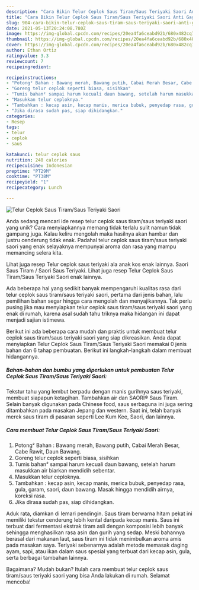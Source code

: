 ```yaml
---
description: "Cara Bikin Telur Ceplok Saus Tiram/Saus Teriyaki Saori Anti Gagal"
title: "Cara Bikin Telur Ceplok Saus Tiram/Saus Teriyaki Saori Anti Gagal"
slug: 904-cara-bikin-telur-ceplok-saus-tiram-saus-teriyaki-saori-anti-gagal
date: 2021-05-13T20:24:08.780Z
image: https://img-global.cpcdn.com/recipes/20ea4fa6ceabd92b/680x482cq70/telur-ceplok-saus-tiramsaus-teriyaki-saori-foto-resep-utama.jpg
thumbnail: https://img-global.cpcdn.com/recipes/20ea4fa6ceabd92b/680x482cq70/telur-ceplok-saus-tiramsaus-teriyaki-saori-foto-resep-utama.jpg
cover: https://img-global.cpcdn.com/recipes/20ea4fa6ceabd92b/680x482cq70/telur-ceplok-saus-tiramsaus-teriyaki-saori-foto-resep-utama.jpg
author: Ethan Ortiz
ratingvalue: 3.3
reviewcount: 7
recipeingredient:

recipeinstructions:
- "Potong² Bahan : Bawang merah, Bawang putih, Cabai Merah Besar, Cabe Rawit, Daun Bawang."
- "Goreng telur ceplok seperti biasa, sisihkan"
- "Tumis bahan² sampai harum kecuali daun bawang, setelah harum masukkan air biarkan mendidih sebentar."
- "Masukkan telur ceploknya."
- "Tambahkan : kecap asin, kecap manis, merica bubuk, penyedap rasa, gula, garam, saori, daun bawang. Masak hingga mendidih airnya, koreksi rasa."
- "Jika dirasa sudah pas, siap dihidangkan."
categories:
- Resep
tags:
- telur
- ceplok
- saus

katakunci: telur ceplok saus 
nutrition: 240 calories
recipecuisine: Indonesian
preptime: "PT29M"
cooktime: "PT38M"
recipeyield: "1"
recipecategory: Lunch

---
```



![Telur Ceplok Saus Tiram/Saus Teriyaki Saori](https://img-global.cpcdn.com/recipes/20ea4fa6ceabd92b/680x482cq70/telur-ceplok-saus-tiramsaus-teriyaki-saori-foto-resep-utama.jpg)

Anda sedang mencari ide resep telur ceplok saus tiram/saus teriyaki saori yang unik? Cara menyiapkannya memang tidak terlalu sulit namun tidak gampang juga. Kalau keliru mengolah maka hasilnya akan hambar dan justru cenderung tidak enak. Padahal telur ceplok saus tiram/saus teriyaki saori yang enak selayaknya mempunyai aroma dan rasa yang mampu memancing selera kita.

Lihat juga resep Telur ceplok saus teriyaki ala anak kos enak lainnya. Saori Saus Tiram / Saori Saus Teriyaki. Lihat juga resep Telur Ceplok Saus Tiram/Saus Teriyaki Saori enak lainnya.

Ada beberapa hal yang sedikit banyak mempengaruhi kualitas rasa dari telur ceplok saus tiram/saus teriyaki saori, pertama dari jenis bahan, lalu pemilihan bahan segar hingga cara mengolah dan menyajikannya. Tak perlu pusing jika mau menyiapkan telur ceplok saus tiram/saus teriyaki saori yang enak di rumah, karena asal sudah tahu triknya maka hidangan ini dapat menjadi sajian istimewa.


Berikut ini ada beberapa cara mudah dan praktis untuk membuat telur ceplok saus tiram/saus teriyaki saori yang siap dikreasikan. Anda dapat menyiapkan Telur Ceplok Saus Tiram/Saus Teriyaki Saori memakai 0 jenis bahan dan 6 tahap pembuatan. Berikut ini langkah-langkah dalam membuat hidangannya.

<!--inarticleads1-->

##### Bahan-bahan dan bumbu yang diperlukan untuk pembuatan Telur Ceplok Saus Tiram/Saus Teriyaki Saori:



Tekstur tahu yang lembut berpadu dengan manis gurihnya saus teriyaki, membuat siapapun ketagihan. Tambahkan air dan SAORI® Saus Tiram. Selain banyak digunakan pada Chinese food, saus serbaguna ini juga sering ditambahkan pada masakan Jepang dan western. Saat ini, telah banyak merek saus tiram di pasaran seperti Lee Kum Kee, Saori, dan lainnya. 

<!--inarticleads2-->

##### Cara membuat Telur Ceplok Saus Tiram/Saus Teriyaki Saori:

1. Potong² Bahan : Bawang merah, Bawang putih, Cabai Merah Besar, Cabe Rawit, Daun Bawang.
1. Goreng telur ceplok seperti biasa, sisihkan
1. Tumis bahan² sampai harum kecuali daun bawang, setelah harum masukkan air biarkan mendidih sebentar.
1. Masukkan telur ceploknya.
1. Tambahkan : kecap asin, kecap manis, merica bubuk, penyedap rasa, gula, garam, saori, daun bawang. Masak hingga mendidih airnya, koreksi rasa.
1. Jika dirasa sudah pas, siap dihidangkan.


Aduk rata, diamkan di lemari pendingin. Saus tiram berwarna hitam pekat ini memiliki tekstur cenderung lebih kental daripada kecap manis. Saus ini terbuat dari fermentasi ekstrak tiram asli dengan komposisi lebih banyak sehingga menghasilkan rasa asin dan gurih yang sedap. Meski bahannya berasal dari makanan laut, saus tiram ini tidak menimbulkan aroma amis pada masakan saya. Teriyaki sebenarnya adalah metode memasak daging ayam, sapi, atau ikan dalam saus spesial yang terbuat dari kecap asin, gula, serta berbagai tambahan lainnya. 

Bagaimana? Mudah bukan? Itulah cara membuat telur ceplok saus tiram/saus teriyaki saori yang bisa Anda lakukan di rumah. Selamat mencoba!
